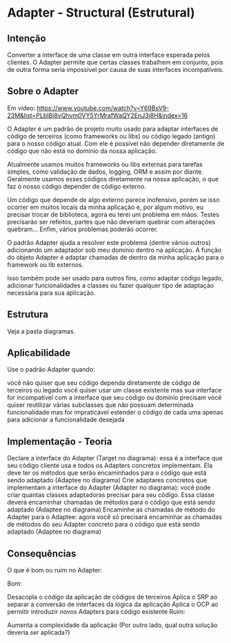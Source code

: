 # Adapter - Structural (Estrutural)

## Intenção

Converter a interface de uma classe em outra interface esperada pelos clientes. O Adapter permite que certas classes trabalhem em conjunto, pois de outra forma seria impossível por causa de suas interfaces incompatíveis.

## Sobre o Adapter

Em vídeo: https://www.youtube.com/watch?v=Y69BsV9-23M&list=PLbIBj8vQhvm0VY5YrMrafWaQY2EnJ3j8H&index=16

O Adapter é um padrão de projeto muito usado para adaptar interfaces de código de terceiros (como frameworks ou libs) ou código legado (antigo) para o nosso código atual. Com ele é possível não depender diretamente de código que não está no domínio da nossa aplicação.

Atualmente usamos muitos frameworks ou libs externas para tarefas simples, como validação de dados, logging, ORM e assim por diante. Geralmente usamos esses códigos diretamente na nossa aplicação, o que faz o nosso código depender de código externo.

Um código que depende de algo externo parece inofensivo, porém se isso ocorrer em muitos locais da minha aplicação e, por algum motivo, eu precisar trocar de biblioteca, agora eu terei um problema em mãos. Testes precisarão ser refeitos, partes que não deveriam quebrar com alterações quebram... Enfim, vários problemas poderão ocorrer.

O padrão Adapter ajuda a resolver este problema (dentre vários outros) adicionando um adaptador sob meu domínio dentro na aplicação. A função do objeto Adapter é adaptar chamadas de dentro da minha aplicação para o framework ou lib externos.

Isso também pode ser usado para outros fins, como adaptar código legado, adicionar funcionalidades a classes ou fazer qualquer tipo de adaptação necessária para sua aplicação.

## Estrutura

Veja a pasta diagramas.

## Aplicabilidade

Use o padrão Adapter quando:

você não quiser que seu código dependa diretamente de código de terceiros ou legado
você quiser usar um classe existente mas sua interface for incompatível com a interface que seu código ou domínio precisam
você quiser reutilizar várias subclasses que não possuam determinada funcionalidade mas for impraticável estender o código de cada uma apenas para adicionar a funcionalidade desejada

## Implementação - Teoria

Declare a interface do Adapter (Target no diagrama): essa é a interface que seu código cliente usa e todos os Adapters concretos implementam. Ela deve ter os métodos que serão encaminhados para o código que está sendo adaptado (Adaptee no diagrama)
Crie adaptares concretos que implementam a interface do Adapter (Adapter no diagrama): você pode criar quantas classes adaptadoras precisar para seu código. Essa classe deverá encaminhar chamadas de métodos para o código que está sendo adaptado (Adaptee no diagrama)
Encaminhe as chamadas de método do Adapter para o Adaptee: agora você só precisará encaminhar as chamadas de métodos do seu Adapter concreto para o código que está sendo adaptado (Adaptee no diagrama)

## Consequências

O que é bom ou ruim no Adapter:

Bom:

Desacopla o código da aplicação de códigos de terceiros
Aplica o SRP ao separar a conversão de interfaces da lógica da aplicação
Aplica o OCP ao permitir introduzir novos Adapters para código existente
Ruim:

Aumenta a complexidade da aplicação (Por outro lado, qual outra solução deveria ser aplicada?)